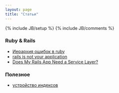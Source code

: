 ```yaml
---
layout: page
title: "Статьи"
---
```

{% include JB/setup %}
{% include JB/comments %}

### Ruby & Rails

* [Иерархия ошибок в ruby](http://leonid.shevtsov.me/ru/ierarhiya-oshibok-v-ruby-a-takzhe-kakie-isklyucheniya-nuzhno-brosat-a-kakie-lovit)
* [rails is not your application](http://blog.firsthand.ca/2011/10/rails-is-not-your-application.html)
* [Does My Rails App Need a Service Layer?](http://blog.carbonfive.com/2012/01/10/does-my-rails-app-need-a-service-layer/)

### Полезное

* [устройство индексов](http://www.sql.ru/articles/mssql/03013101indexes.shtml)
